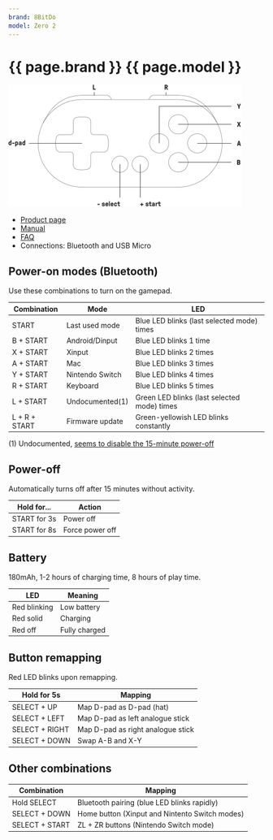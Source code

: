 ```yaml
---
brand: 8BitDo
model: Zero 2
---
```


# {{ page.brand }} {{ page.model }}

<img class="drawing" src="8BitDo_Zero_2.svg" alt="Drawing of the {{ page.brand }} {{ page.model }} gamepad, showing all buttons.">

* [Product page](https://www.8bitdo.com/zero2/)
* [Manual](https://download.8bitdo.com/Manual/Controller/Zero2/Zero2_Manual.pdf)
* [FAQ](https://support.8bitdo.com/faq/zero2.html)
* Connections: Bluetooth and USB Micro

## Power-on modes (Bluetooth)

Use these combinations to turn on the gamepad.

Combination   | Mode            | LED
------------- | --------------- | ---
START         | Last used mode  | Blue LED blinks (last selected mode) times
B + START     | Android/Dinput  | Blue LED blinks 1 time
X + START     | Xinput          | Blue LED blinks 2 times
A + START     | Mac             | Blue LED blinks 3 times
Y + START     | Nintendo Switch | Blue LED blinks 4 times
R + START     | Keyboard        | Blue LED blinks 5 times
L + START     | Undocumented(1) | Green LED blinks (last selected mode) times
L + R + START | Firmware update | Green-yellowish LED blinks constantly

(1) Undocumented, [seems to disable the 15-minute power-off](https://www.reddit.com/r/8bitdo/comments/f37ovb/8bitdo_zero_2_lstart_blinks_green_led_why/)

## Power-off

Automatically turns off after 15 minutes without activity.

Hold for...  | Action
------------ | ------
START for 3s | Power off
START for 8s | Force power off

## Battery

180mAh, 1-2 hours of charging time, 8 hours of play time.

LED          | Meaning
------------ | -------
Red blinking | Low battery
Red solid    | Charging
Red off      | Fully charged

## Button remapping

Red LED blinks upon remapping.

Hold for 5s    | Mapping
-------------- | -------
SELECT + UP    | Map D-pad as D-pad (hat)
SELECT + LEFT  | Map D-pad as left analogue stick
SELECT + RIGHT | Map D-pad as right analogue stick
SELECT + DOWN  | Swap A-B and X-Y

## Other combinations

Combination    | Mapping
-------------- | -------
Hold SELECT    | Bluetooth pairing (blue LED blinks rapidly)
SELECT + DOWN  | Home button (Xinput and Nintento Switch modes)
SELECT + START | ZL + ZR buttons (Nintendo Switch mode)
